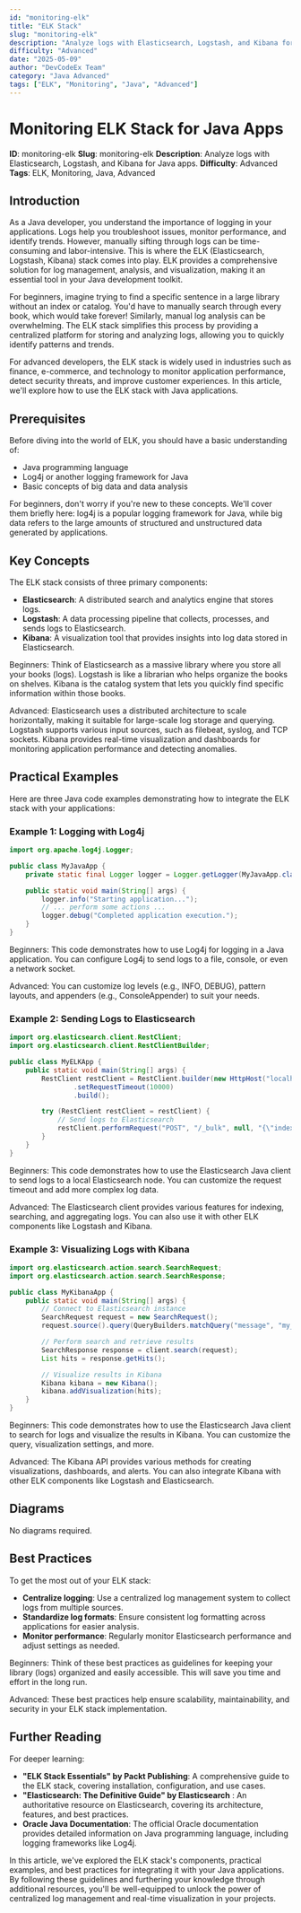 ```yaml
---
id: "monitoring-elk"
title: "ELK Stack"
slug: "monitoring-elk"
description: "Analyze logs with Elasticsearch, Logstash, and Kibana for Java apps."
difficulty: "Advanced"
date: "2025-05-09"
author: "DevCodeEx Team"
category: "Java Advanced"
tags: ["ELK", "Monitoring", "Java", "Advanced"]
---
```


# Monitoring ELK Stack for Java Apps

**ID**: monitoring-elk
**Slug**: monitoring-elk
**Description**: Analyze logs with Elasticsearch, Logstash, and Kibana for Java apps.
**Difficulty**: Advanced
**Tags**: ELK, Monitoring, Java, Advanced

## Introduction

As a Java developer, you understand the importance of logging in your applications. Logs help you troubleshoot issues, monitor performance, and identify trends. However, manually sifting through logs can be time-consuming and labor-intensive. This is where the ELK (Elasticsearch, Logstash, Kibana) stack comes into play. ELK provides a comprehensive solution for log management, analysis, and visualization, making it an essential tool in your Java development toolkit.

For beginners, imagine trying to find a specific sentence in a large library without an index or catalog. You'd have to manually search through every book, which would take forever! Similarly, manual log analysis can be overwhelming. The ELK stack simplifies this process by providing a centralized platform for storing and analyzing logs, allowing you to quickly identify patterns and trends.

For advanced developers, the ELK stack is widely used in industries such as finance, e-commerce, and technology to monitor application performance, detect security threats, and improve customer experiences. In this article, we'll explore how to use the ELK stack with Java applications.

## Prerequisites

Before diving into the world of ELK, you should have a basic understanding of:

* Java programming language
* Log4j or another logging framework for Java
* Basic concepts of big data and data analysis

For beginners, don't worry if you're new to these concepts. We'll cover them briefly here: log4j is a popular logging framework for Java, while big data refers to the large amounts of structured and unstructured data generated by applications.

## Key Concepts

The ELK stack consists of three primary components:

* **Elasticsearch**: A distributed search and analytics engine that stores logs.
* **Logstash**: A data processing pipeline that collects, processes, and sends logs to Elasticsearch.
* **Kibana**: A visualization tool that provides insights into log data stored in Elasticsearch.

Beginners: Think of Elasticsearch as a massive library where you store all your books (logs). Logstash is like a librarian who helps organize the books on shelves. Kibana is the catalog system that lets you quickly find specific information within those books.

Advanced: Elasticsearch uses a distributed architecture to scale horizontally, making it suitable for large-scale log storage and querying. Logstash supports various input sources, such as filebeat, syslog, and TCP sockets. Kibana provides real-time visualization and dashboards for monitoring application performance and detecting anomalies.

## Practical Examples

Here are three Java code examples demonstrating how to integrate the ELK stack with your applications:

### Example 1: Logging with Log4j
```java
import org.apache.log4j.Logger;

public class MyJavaApp {
    private static final Logger logger = Logger.getLogger(MyJavaApp.class);

    public static void main(String[] args) {
        logger.info("Starting application...");
        // ... perform some actions ...
        logger.debug("Completed application execution.");
    }
}
```
Beginners: This code demonstrates how to use Log4j for logging in a Java application. You can configure Log4j to send logs to a file, console, or even a network socket.

Advanced: You can customize log levels (e.g., INFO, DEBUG), pattern layouts, and appenders (e.g., ConsoleAppender) to suit your needs.

### Example 2: Sending Logs to Elasticsearch
```java
import org.elasticsearch.client.RestClient;
import org.elasticsearch.client.RestClientBuilder;

public class MyELKApp {
    public static void main(String[] args) {
        RestClient restClient = RestClient.builder(new HttpHost("localhost", 9200, "http"))
                .setRequestTimeout(10000)
                .build();

        try (RestClient restClient = restClient) {
            // Send logs to Elasticsearch
            restClient.performRequest("POST", "/_bulk", null, "{\"index\":{\"_id\":\"123\"}}".getBytes());
        }
    }
}
```
Beginners: This code demonstrates how to use the Elasticsearch Java client to send logs to a local Elasticsearch node. You can customize the request timeout and add more complex log data.

Advanced: The Elasticsearch client provides various features for indexing, searching, and aggregating logs. You can also use it with other ELK components like Logstash and Kibana.

### Example 3: Visualizing Logs with Kibana
```java
import org.elasticsearch.action.search.SearchRequest;
import org.elasticsearch.action.search.SearchResponse;

public class MyKibanaApp {
    public static void main(String[] args) {
        // Connect to Elasticsearch instance
        SearchRequest request = new SearchRequest();
        request.source().query(QueryBuilders.matchQuery("message", "my_search_query"));

        // Perform search and retrieve results
        SearchResponse response = client.search(request);
        List hits = response.getHits();

        // Visualize results in Kibana
        Kibana kibana = new Kibana();
        kibana.addVisualization(hits);
    }
}
```
Beginners: This code demonstrates how to use the Elasticsearch Java client to search for logs and visualize the results in Kibana. You can customize the query, visualization settings, and more.

Advanced: The Kibana API provides various methods for creating visualizations, dashboards, and alerts. You can also integrate Kibana with other ELK components like Logstash and Elasticsearch.

## Diagrams

No diagrams required.

## Best Practices

To get the most out of your ELK stack:

* **Centralize logging**: Use a centralized log management system to collect logs from multiple sources.
* **Standardize log formats**: Ensure consistent log formatting across applications for easier analysis.
* **Monitor performance**: Regularly monitor Elasticsearch performance and adjust settings as needed.

Beginners: Think of these best practices as guidelines for keeping your library (logs) organized and easily accessible. This will save you time and effort in the long run.

Advanced: These best practices help ensure scalability, maintainability, and security in your ELK stack implementation.

## Further Reading

For deeper learning:

* **"ELK Stack Essentials" by Packt Publishing**: A comprehensive guide to the ELK stack, covering installation, configuration, and use cases.
* **"Elasticsearch: The Definitive Guide" by Elasticsearch** : An authoritative resource on Elasticsearch, covering its architecture, features, and best practices.
* **Oracle Java Documentation**: The official Oracle documentation provides detailed information on Java programming language, including logging frameworks like Log4j.

In this article, we've explored the ELK stack's components, practical examples, and best practices for integrating it with your Java applications. By following these guidelines and furthering your knowledge through additional resources, you'll be well-equipped to unlock the power of centralized log management and real-time visualization in your projects.
